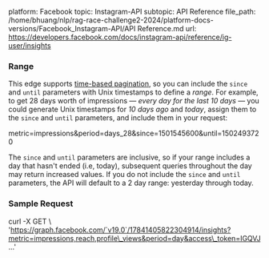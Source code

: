 platform: Facebook
topic: Instagram-API
subtopic: API Reference
file_path: /home/bhuang/nlp/rag-race-challenge2-2024/platform-docs-versions/Facebook_Instagram-API/API Reference.md
url: https://developers.facebook.com/docs/instagram-api/reference/ig-user/insights

### Range

This edge supports [time-based pagination](https://developers.facebook.com/docs/graph-api/results#time), so you can include the `since` and `until` parameters with Unix timestamps to define a _range_. For example, to get 28 days worth of impressions — _every day for the last 10 days_ — you could generate Unix timestamps for _10 days ago_ and _today_, assign them to the `since` and `until` parameters, and include them in your request:

metric=impressions&period=days\_28&since=1501545600&until=1502493720

The `since` and `until` parameters are inclusive, so if your range includes a day that hasn't ended (i.e, today), subsequent queries throughout the day may return increased values. If you do not include the `since` and `until` parameters, the API will default to a 2 day range: yesterday through today.

### Sample Request

curl -X GET \\
  'https://graph.facebook.com/`v19.0`/17841405822304914/insights?metric=impressions,reach,profile\_views&period=day&access\_token=IGQVJ...'